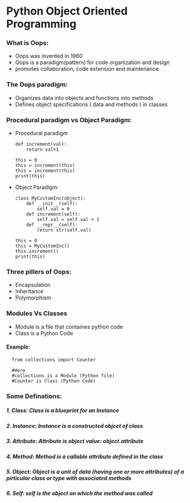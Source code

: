 # Python Object Oriented Programming


### What is Oops:

 * Oops was invented in 1960
 * Oops is a paradigm(pattern) for code organization and design
 * promotes collaboration, code extension and maintenance

### The Oops paradigm:
 * Organizes data into objects and functions into methods
 * Defines object specifications ( data and methods ) in classes

### Procedural paradigm vs Object Paradigm:
* Procedural paradigm

      def increment(val):
          return val+1

      this = 0
      this = increment(this)
      this = increment(this)
      print(this)

* Object Paradigm:

      class MyCustomInc(object):
          def __init__(self):
              self.val = 0
          def increment(self):
              self.val = self.val + 1
          def __repr__(self):
              return str(self.val)

      this = 0
      this = MyCustomInc()
      this.increment()
      print(this)

### Three pillers of Oops:

* Encapsulation
* Inheritance
* Polymorphism


### Modules Vs Classes

* Module is a file that containes python code
* Class  is a Python Code


#### Example:

      from collections import Counter

      #Here 
      #collections is a Module (Python file)
      #Counter is Class (Python Code)


### Some Definations:
##### 1. Class: Class is a blueprint for an Instance
##### 2. Instance: Instance is a constructed objcet of class
##### 3. Attribute: Attribute is object value: object.attribute
##### 4. Method: Method is a callable attribute defined in the class
##### 5. Object: Object is a unit of data (having one or more attributes) of a pirticular class or type with associated methods
##### 6. Self: self is the object on which the method was called
